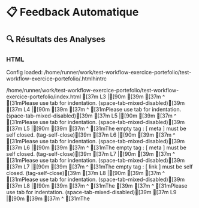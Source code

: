 # 📋 Feedback Automatique

## 🔍 Résultats des Analyses

### HTML

   Config loaded: /home/runner/work/test-workflow-exercice-portefolio/test-workflow-exercice-portefolio/.htmlhintrc

   /home/runner/work/test-workflow-exercice-portefolio/test-workflow-exercice-portefolio/index.html
[37m      L3 |[90m    <head>[39m
[37m          ^ [31mPlease use tab for indentation. (space-tab-mixed-disabled)[39m
[37m      L4 |[90m        <title>Test HTMLHint Errors</title>[39m
[37m          ^ [31mPlease use tab for indentation. (space-tab-mixed-disabled)[39m
[37m      L5 |[90m        <meta charset="utf-8">[39m
[37m          ^ [31mPlease use tab for indentation. (space-tab-mixed-disabled)[39m
[37m      L5 |[90m        <meta charset="utf-8">[39m
[37m                  ^ [31mThe empty tag : [ meta ] must be self closed. (tag-self-close)[39m
[37m      L6 |[90m        <meta charset="utf-8"> <!-- Duplicate meta charset -->[39m
[37m          ^ [31mPlease use tab for indentation. (space-tab-mixed-disabled)[39m
[37m      L6 |[90m        <meta charset="utf-8"> <!-- Duplicate meta charset -->[39m
[37m                  ^ [31mThe empty tag : [ meta ] must be self closed. (tag-self-close)[39m
[37m      L7 |[90m        <link rel="stylesheet" href="styles.css">[39m
[37m          ^ [31mPlease use tab for indentation. (space-tab-mixed-disabled)[39m
[37m      L7 |[90m        <link rel="stylesheet" href="styles.css">[39m
[37m                  ^ [31mThe empty tag : [ link ] must be self closed. (tag-self-close)[39m
[37m      L8 |[90m        <script src="script.js"></script>[39m
[37m          ^ [31mPlease use tab for indentation. (space-tab-mixed-disabled)[39m
[37m      L8 |[90m        <script src="script.js"></script>[39m
[37m                  ^ [31mThe <script> tag cannot be used in a <head> tag. (head-script-disabled)[39m
[37m      L9 |[90m        <script src="script.js"></script> <!-- Duplicate script src -->[39m
[37m          ^ [31mPlease use tab for indentation. (space-tab-mixed-disabled)[39m
[37m      L9 |[90m        <script src="script.js"></script> <!-- Duplicate script src -->[39m
[37m                  ^ [31mThe <script> tag cannot be used in a <head> tag. (head-script-disabled)[39m
[37m      L10 |[90m    </head>[39m
[37m           ^ [31mPlease use tab for indentation. (space-tab-mixed-disabled)[39m
[37m      L11 |[90m    <body>[39m
[37m           ^ [31mPlease use tab for indentation. (space-tab-mixed-disabled)[39m
[37m      L12 |[90m        <h1>Bienvenue</h1>[39m
[37m           ^ [31mPlease use tab for indentation. (space-tab-mixed-disabled)[39m
[37m      L13 |[90m        <img src="image.jpg"> <!-- Missing alt attribute -->[39m
[37m           ^ [31mPlease use tab for indentation. (space-tab-mixed-disabled)[39m
[37m      L13 |[90m        <img src="image.jpg"> <!-- Missing alt attribute -->[39m
[37m                       ^ [31mAn alt attribute must be present on <img> elements. (alt-require)[39m
[37m      L13 |[90m        <img src="image.jpg"> <!-- Missing alt attribute -->[39m
[37m                   ^ [31mThe empty tag : [ img ] must be self closed. (tag-self-close)[39m
[37m      L14 |[90m        <setion>[39m
[37m           ^ [31mPlease use tab for indentation. (space-tab-mixed-disabled)[39m
[37m      L15 |[90m            <p>Paragraphe sans fermeture[39m
[37m           ^ [31mPlease use tab for indentation. (space-tab-mixed-disabled)[39m
[37m      L16 |[90m            </section>[39m
[37m           ^ [31mPlease use tab for indentation. (space-tab-mixed-disabled)[39m
[37m      L16 |[90m            </section>[39m
[37m                       ^ [31mTag must be paired, no start tag: [ </section> ] (tag-pair)[39m
[37m      L17 |[90m        <a href="#">Lien sans texte</a>[39m
[37m           ^ [31mPlease use tab for indentation. (space-tab-mixed-disabled)[39m
[37m      L18 |[90m        <table>[39m
[37m           ^ [31mPlease use tab for indentation. (space-tab-mixed-disabled)[39m
[37m      L19 |[90m            <tr>[39m
[37m           ^ [31mPlease use tab for indentation. (space-tab-mixed-disabled)[39m
[37m      L20 |[90m                <td>Cellule</td>[39m
[37m           ^ [31mPlease use tab for indentation. (space-tab-mixed-disabled)[39m
[37m      L21 |[90m                <td>Celluletd>>[39m
[37m           ^ [31mPlease use tab for indentation. (space-tab-mixed-disabled)[39m
[37m      L22 |[90m            </tr>[39m
[37m           ^ [31mPlease use tab for indentation. (space-tab-mixed-disabled)[39m
[37m      L21 |[90m                <td>Celluletd>>[39m
[37m                                        ^ [31mSpecial characters must be escaped : [ > ]. (spec-char-escape)[39m
[37m      L21 |[90m                <td>Celluletd>>[39m
[37m                                         ^ [31mSpecial characters must be escaped : [ > ]. (spec-char-escape)[39m
[37m      L21 |[90m                <td>Celluletd>>[39m
[37m                           ^ [31mTag must be paired, missing: [ </td> ], start tag match failed [ <td> ] on line 21. (tag-pair)[39m
[37m      L23 |[90m        </table>[39m
[37m           ^ [31mPlease use tab for indentation. (space-tab-mixed-disabled)[39m
[37m      L24 |[90m        <font color="red">Texte avec balise obsolète</font>[39m
[37m           ^ [31mPlease use tab for indentation. (space-tab-mixed-disabled)[39m
[37m      L25 |[90m    </body>[39m
[37m           ^ [31mPlease use tab for indentation. (space-tab-mixed-disabled)[39m
[37m      L15 |[90m            <p>Paragraphe sans fermeture[39m
[37m                       ^ [31mTag must be paired, missing: [ </p></setion> ], start tag match failed [ <p> ] on line 15. (tag-pair)[39m

Scanned 1 files, found 35 errors in 1 files (13 ms)

### CSS

### Messages de Commit

### Validation W3C
✅ Validation W3C réussie.
